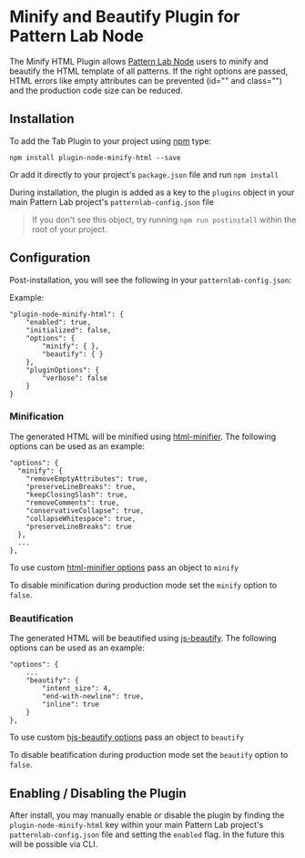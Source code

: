 # Minify and Beautify Plugin for Pattern Lab Node

The Minify HTML Plugin allows [Pattern Lab Node](https://github.com/pattern-lab/patternlab-node) users to minify and beautify the HTML template of all patterns. If the right options are passed, HTML errors like empty attributes can be prevented (id="" and class="") and the production code size can be reduced.

## Installation

To add the Tab Plugin to your project using [npm](http://npmjs.com/) type:

    npm install plugin-node-minify-html --save

Or add it directly to your project's `package.json` file and run `npm install`

During installation, the plugin is added as a key to the `plugins` object in your main Pattern Lab project's `patternlab-config.json` file

> If you don't see this object, try running `npm run postinstall` within the root of your project.

## Configuration

Post-installation, you will see the following in your `patternlab-config.json`:

Example:

```
"plugin-node-minify-html": {
    "enabled": true,
    "initialized": false,
    "options": {
        "minify": { },
        "beautify": { }
    },
    "pluginOptions": {
        "verbose": false
    }
}
```

### Minification

The generated HTML will be minified using [html-minifier](https://github.com/kangax/html-minifier). The following options can be used as an example:

```
"options": {
  "minify": {
    "removeEmptyAttributes": true,
    "preserveLineBreaks": true,
    "keepClosingSlash": true,
    "removeComments": true,
    "conservativeCollapse": true,
    "collapseWhitespace": true,
    "preserveLineBreaks": true
  },
  ...
},
```

To use custom [html-minifier options](https://github.com/kangax/html-minifier#options-quick-reference)
pass an object to `minify`

To disable minification during production mode set the `minify` option to `false`.

### Beautification

The generated HTML will be beautified using [js-beautify](https://github.com/beautify-web/js-beautify). The following options can be used as an example:

```
"options": {
    ...
    "beautify": {
        "intent_size": 4,
        "end-with-newline": true,
        "inline": true
    }
},
```

To use custom [hjs-beautify options](https://github.com/beautify-web/js-beautify#css--html)
pass an object to `beautify`

To disable beatification during production mode set the `beautify` option to `false`.

## Enabling / Disabling the Plugin

After install, you may manually enable or disable the plugin by finding the `plugin-node-minify-html` key within your main Pattern Lab project's `patternlab-config.json` file and setting the `enabled` flag. In the future this will be possible via CLI.
